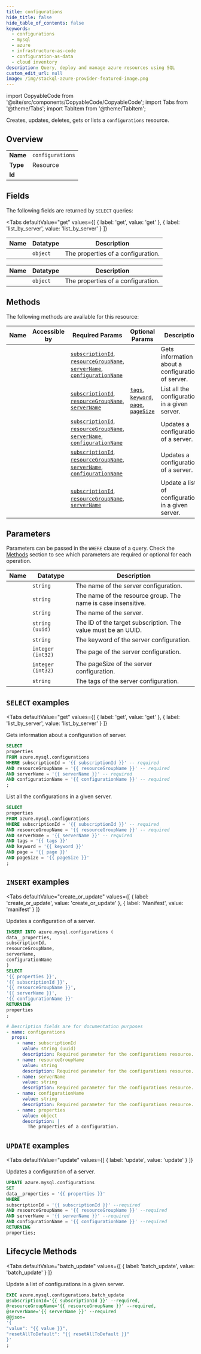 ```yaml
--- 
title: configurations
hide_title: false
hide_table_of_contents: false
keywords:
  - configurations
  - mysql
  - azure
  - infrastructure-as-code
  - configuration-as-data
  - cloud inventory
description: Query, deploy and manage azure resources using SQL
custom_edit_url: null
image: /img/stackql-azure-provider-featured-image.png
---
```


import CopyableCode from '@site/src/components/CopyableCode/CopyableCode';
import Tabs from '@theme/Tabs';
import TabItem from '@theme/TabItem';

Creates, updates, deletes, gets or lists a <code>configurations</code> resource.

## Overview
<table><tbody>
<tr><td><b>Name</b></td><td><code>configurations</code></td></tr>
<tr><td><b>Type</b></td><td>Resource</td></tr>
<tr><td><b>Id</b></td><td><CopyableCode code="azure.mysql.configurations" /></td></tr>
</tbody></table>

## Fields

The following fields are returned by `SELECT` queries:

<Tabs
    defaultValue="get"
    values={[
        { label: 'get', value: 'get' },
        { label: 'list_by_server', value: 'list_by_server' }
    ]}
>
<TabItem value="get">

<table>
<thead>
    <tr>
    <th>Name</th>
    <th>Datatype</th>
    <th>Description</th>
    </tr>
</thead>
<tbody>
<tr>
    <td><CopyableCode code="properties" /></td>
    <td><code>object</code></td>
    <td>The properties of a configuration.</td>
</tr>
</tbody>
</table>
</TabItem>
<TabItem value="list_by_server">

<table>
<thead>
    <tr>
    <th>Name</th>
    <th>Datatype</th>
    <th>Description</th>
    </tr>
</thead>
<tbody>
<tr>
    <td><CopyableCode code="properties" /></td>
    <td><code>object</code></td>
    <td>The properties of a configuration.</td>
</tr>
</tbody>
</table>
</TabItem>
</Tabs>

## Methods

The following methods are available for this resource:

<table>
<thead>
    <tr>
    <th>Name</th>
    <th>Accessible by</th>
    <th>Required Params</th>
    <th>Optional Params</th>
    <th>Description</th>
    </tr>
</thead>
<tbody>
<tr>
    <td><a href="#get"><CopyableCode code="get" /></a></td>
    <td><CopyableCode code="select" /></td>
    <td><a href="#parameter-subscriptionId"><code>subscriptionId</code></a>, <a href="#parameter-resourceGroupName"><code>resourceGroupName</code></a>, <a href="#parameter-serverName"><code>serverName</code></a>, <a href="#parameter-configurationName"><code>configurationName</code></a></td>
    <td></td>
    <td>Gets information about a configuration of server.</td>
</tr>
<tr>
    <td><a href="#list_by_server"><CopyableCode code="list_by_server" /></a></td>
    <td><CopyableCode code="select" /></td>
    <td><a href="#parameter-subscriptionId"><code>subscriptionId</code></a>, <a href="#parameter-resourceGroupName"><code>resourceGroupName</code></a>, <a href="#parameter-serverName"><code>serverName</code></a></td>
    <td><a href="#parameter-tags"><code>tags</code></a>, <a href="#parameter-keyword"><code>keyword</code></a>, <a href="#parameter-page"><code>page</code></a>, <a href="#parameter-pageSize"><code>pageSize</code></a></td>
    <td>List all the configurations in a given server.</td>
</tr>
<tr>
    <td><a href="#create_or_update"><CopyableCode code="create_or_update" /></a></td>
    <td><CopyableCode code="insert" /></td>
    <td><a href="#parameter-subscriptionId"><code>subscriptionId</code></a>, <a href="#parameter-resourceGroupName"><code>resourceGroupName</code></a>, <a href="#parameter-serverName"><code>serverName</code></a>, <a href="#parameter-configurationName"><code>configurationName</code></a></td>
    <td></td>
    <td>Updates a configuration of a server.</td>
</tr>
<tr>
    <td><a href="#update"><CopyableCode code="update" /></a></td>
    <td><CopyableCode code="update" /></td>
    <td><a href="#parameter-subscriptionId"><code>subscriptionId</code></a>, <a href="#parameter-resourceGroupName"><code>resourceGroupName</code></a>, <a href="#parameter-serverName"><code>serverName</code></a>, <a href="#parameter-configurationName"><code>configurationName</code></a></td>
    <td></td>
    <td>Updates a configuration of a server.</td>
</tr>
<tr>
    <td><a href="#batch_update"><CopyableCode code="batch_update" /></a></td>
    <td><CopyableCode code="exec" /></td>
    <td><a href="#parameter-subscriptionId"><code>subscriptionId</code></a>, <a href="#parameter-resourceGroupName"><code>resourceGroupName</code></a>, <a href="#parameter-serverName"><code>serverName</code></a></td>
    <td></td>
    <td>Update a list of configurations in a given server.</td>
</tr>
</tbody>
</table>

## Parameters

Parameters can be passed in the `WHERE` clause of a query. Check the [Methods](#methods) section to see which parameters are required or optional for each operation.

<table>
<thead>
    <tr>
    <th>Name</th>
    <th>Datatype</th>
    <th>Description</th>
    </tr>
</thead>
<tbody>
<tr id="parameter-configurationName">
    <td><CopyableCode code="configurationName" /></td>
    <td><code>string</code></td>
    <td>The name of the server configuration.</td>
</tr>
<tr id="parameter-resourceGroupName">
    <td><CopyableCode code="resourceGroupName" /></td>
    <td><code>string</code></td>
    <td>The name of the resource group. The name is case insensitive.</td>
</tr>
<tr id="parameter-serverName">
    <td><CopyableCode code="serverName" /></td>
    <td><code>string</code></td>
    <td>The name of the server.</td>
</tr>
<tr id="parameter-subscriptionId">
    <td><CopyableCode code="subscriptionId" /></td>
    <td><code>string (uuid)</code></td>
    <td>The ID of the target subscription. The value must be an UUID.</td>
</tr>
<tr id="parameter-keyword">
    <td><CopyableCode code="keyword" /></td>
    <td><code>string</code></td>
    <td>The keyword of the server configuration.</td>
</tr>
<tr id="parameter-page">
    <td><CopyableCode code="page" /></td>
    <td><code>integer (int32)</code></td>
    <td>The page of the server configuration.</td>
</tr>
<tr id="parameter-pageSize">
    <td><CopyableCode code="pageSize" /></td>
    <td><code>integer (int32)</code></td>
    <td>The pageSize of the server configuration.</td>
</tr>
<tr id="parameter-tags">
    <td><CopyableCode code="tags" /></td>
    <td><code>string</code></td>
    <td>The tags of the server configuration.</td>
</tr>
</tbody>
</table>

## `SELECT` examples

<Tabs
    defaultValue="get"
    values={[
        { label: 'get', value: 'get' },
        { label: 'list_by_server', value: 'list_by_server' }
    ]}
>
<TabItem value="get">

Gets information about a configuration of server.

```sql
SELECT
properties
FROM azure.mysql.configurations
WHERE subscriptionId = '{{ subscriptionId }}' -- required
AND resourceGroupName = '{{ resourceGroupName }}' -- required
AND serverName = '{{ serverName }}' -- required
AND configurationName = '{{ configurationName }}' -- required
;
```
</TabItem>
<TabItem value="list_by_server">

List all the configurations in a given server.

```sql
SELECT
properties
FROM azure.mysql.configurations
WHERE subscriptionId = '{{ subscriptionId }}' -- required
AND resourceGroupName = '{{ resourceGroupName }}' -- required
AND serverName = '{{ serverName }}' -- required
AND tags = '{{ tags }}'
AND keyword = '{{ keyword }}'
AND page = '{{ page }}'
AND pageSize = '{{ pageSize }}'
;
```
</TabItem>
</Tabs>


## `INSERT` examples

<Tabs
    defaultValue="create_or_update"
    values={[
        { label: 'create_or_update', value: 'create_or_update' },
        { label: 'Manifest', value: 'manifest' }
    ]}
>
<TabItem value="create_or_update">

Updates a configuration of a server.

```sql
INSERT INTO azure.mysql.configurations (
data__properties,
subscriptionId,
resourceGroupName,
serverName,
configurationName
)
SELECT 
'{{ properties }}',
'{{ subscriptionId }}',
'{{ resourceGroupName }}',
'{{ serverName }}',
'{{ configurationName }}'
RETURNING
properties
;
```
</TabItem>
<TabItem value="manifest">

```yaml
# Description fields are for documentation purposes
- name: configurations
  props:
    - name: subscriptionId
      value: string (uuid)
      description: Required parameter for the configurations resource.
    - name: resourceGroupName
      value: string
      description: Required parameter for the configurations resource.
    - name: serverName
      value: string
      description: Required parameter for the configurations resource.
    - name: configurationName
      value: string
      description: Required parameter for the configurations resource.
    - name: properties
      value: object
      description: |
        The properties of a configuration.
```
</TabItem>
</Tabs>


## `UPDATE` examples

<Tabs
    defaultValue="update"
    values={[
        { label: 'update', value: 'update' }
    ]}
>
<TabItem value="update">

Updates a configuration of a server.

```sql
UPDATE azure.mysql.configurations
SET 
data__properties = '{{ properties }}'
WHERE 
subscriptionId = '{{ subscriptionId }}' --required
AND resourceGroupName = '{{ resourceGroupName }}' --required
AND serverName = '{{ serverName }}' --required
AND configurationName = '{{ configurationName }}' --required
RETURNING
properties;
```
</TabItem>
</Tabs>


## Lifecycle Methods

<Tabs
    defaultValue="batch_update"
    values={[
        { label: 'batch_update', value: 'batch_update' }
    ]}
>
<TabItem value="batch_update">

Update a list of configurations in a given server.

```sql
EXEC azure.mysql.configurations.batch_update 
@subscriptionId='{{ subscriptionId }}' --required, 
@resourceGroupName='{{ resourceGroupName }}' --required, 
@serverName='{{ serverName }}' --required 
@@json=
'{
"value": "{{ value }}", 
"resetAllToDefault": "{{ resetAllToDefault }}"
}'
;
```
</TabItem>
</Tabs>

